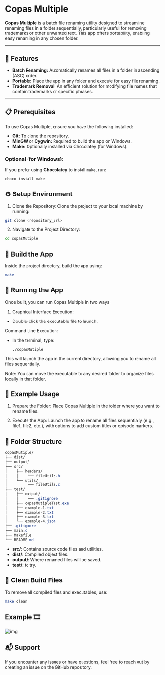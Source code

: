 # Copas Multiple

**Copas Multiple** is a batch file renaming utility designed to streamline renaming files in a folder sequentially, particularly useful for removing trademarks or other unwanted text. This app offers portability, enabling easy renaming in any chosen folder.

---

## 🌟 Features

- **Batch Renaming:** Automatically renames all files in a folder in ascending (ASC) order.
- **Portable:** Place the app in any folder and execute for easy file renaming.
- **Trademark Removal:** An efficient solution for modifying file names that contain trademarks or specific phrases.

---

## 📋 Prerequisites

To use Copas Multiple, ensure you have the following installed:

- **Git:** To clone the repository.
- **MinGW** or **Cygwin:** Required to build the app on Windows.
- **Make:** Optionally installed via Chocolatey (for Windows).

### Optional (for Windows):

If you prefer using **Chocolatey** to install `make`, run:
```bash
choco install make
```

## ⚙️ Setup Environment

1. Clone the Repository: Clone the project to your local machine by running:
```bash
git clone <repository_url>
```
2. Navigate to the Project Directory:
```bash
cd copasMutiple
```

## 🔨 Build the App
Inside the project directory, build the app using:
```bash
make
```

## 🚀 Running the App
Once built, you can run Copas Multiple in two ways:

1. Graphical Interface Execution:
- Double-click the executable file to launch.

Command Line Execution:
- In the terminal, type:
  ```bash
  ./copasMutiple
  ```

This will launch the app in the current directory, allowing you to rename all files sequentially.

Note: You can move the executable to any desired folder to organize files locally in that folder.

## 📝 Example Usage

1. Prepare the Folder: Place Copas Multiple in the folder where you want to rename files.

2. Execute the App: Launch the app to rename all files sequentially (e.g., file1, file2, etc.), with options to add custom titles or episode markers.

## 📂 Folder Structure
```css
copasMutiple/
├── dist/
├── output/
├── src/
│    ├── headers/
│    │    └── fileUtils.h
│    └── utils/
│         └── fileUtils.c
├── test/
│    ├── output/
│    │    └── .gitignore
│    ├── copasMutipleTest.exe
│    ├── example-1.txt
│    ├── example-2.txt
│    ├── example-3.txt
│    └── example-4.json
├── .gitignore
├── main.c
├── Makefile
└── README.md
```

- **src/**: Contains source code files and utilities.
- **dist/**: Compiled object files.
- **output/**: Where renamed files will be saved.
- **test/**: to try.

## 🧹 Clean Build Files
To remove all compiled files and executables, use:
```bash
make clean
```

## Example  🎞️
![img](https://i.giphy.com/media/v1.Y2lkPTc5MGI3NjExYWVpcm94MXV0aHg3NmFuM3FmZzcwY2JweTd5bTZuNWN3OHFicTZibSZlcD12MV9pbnRlcm5hbF9naWZfYnlfaWQmY3Q9Zw/ertODta6JFjOnP7QHj/giphy-downsized-large.gif)


## 📬 Support

If you encounter any issues or have questions, feel free to reach out by creating an issue on the GitHub repository.